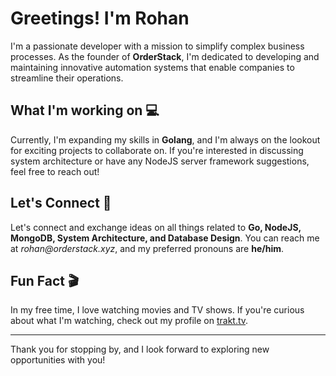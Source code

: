 # Greetings! I'm Rohan

I'm a passionate developer with a mission to simplify complex business processes. As the founder of **OrderStack**, I'm dedicated to developing and maintaining innovative automation systems that enable companies to streamline their operations.

## What I'm working on 💻

Currently, I'm expanding my skills in **Golang**, and I'm always on the lookout for exciting projects to collaborate on. If you're interested in discussing system architecture or have any NodeJS server framework suggestions, feel free to reach out!

## Let's Connect 🤝

Let's connect and exchange ideas on all things related to **Go, NodeJS, MongoDB, System Architecture, and Database Design**. You can reach me at _rohan@orderstack.xyz_, and my preferred pronouns are **he/him**.

## Fun Fact 🎬

In my free time, I love watching movies and TV shows. If you're curious about what I'm watching, check out my profile on [trakt.tv](https://www.trakt.tv).

---

Thank you for stopping by, and I look forward to exploring new opportunities with you!

